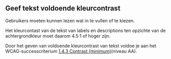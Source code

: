 ## Geef tekst voldoende kleurcontrast

Gebruikers moeten kunnen lezen wat in te vullen of te kiezen.

Het kleurcontast van de tekst van labels en descriptions ten opzichte van de achtergrondkleur moet daarom 4.5:1 of hoger zijn.

Door het geven van voldoende kleurcontrast van tekst voldoe je aan het WCAG-successcriterium [1.4.3 Contrast (minimum)](https://www.w3.org/WAI/WCAG22/Understanding/contrast-minimum.html)(niveau AA).
